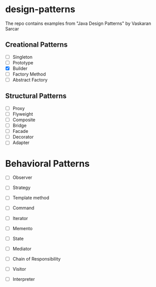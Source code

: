 # design-patterns

The repo contains examples from "Java Design Patterns" by Vaskaran Sarcar


## Creational Patterns

- [ ] Singleton
- [ ] Prototype
- [X] Builder
- [ ] Factory Method
- [ ] Abstract Factory

## Structural Patterns

- [ ] Proxy
- [ ] Flyweight
- [ ] Composite
- [ ] Bridge
- [ ] Facade
- [ ] Decorator
- [ ] Adapter

# Behavioral Patterns

- [ ] Observer
- [ ] Strategy
- [ ] Template method
- [ ] Command
- [ ] Iterator
- [ ] Memento
- [ ] State
- [ ] Mediator
- [ ] Chain of Responsibility
- [ ] Visitor
- [ ] Interpreter

